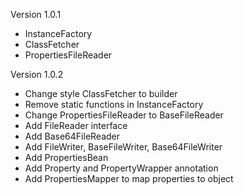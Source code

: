 Version 1.0.1

- InstanceFactory
- ClassFetcher
- PropertiesFileReader

Version 1.0.2

- Change style ClassFetcher to builder
- Remove static functions in InstanceFactory
- Change PropertiesFileReader to BaseFileReader
- Add FileReader interface
- Add Base64FileReader
- Add FileWriter, BaseFileWriter, Base64FileWriter
- Add PropertiesBean
- Add Property and PropertyWrapper annotation
- Add PropertiesMapper to map properties to object